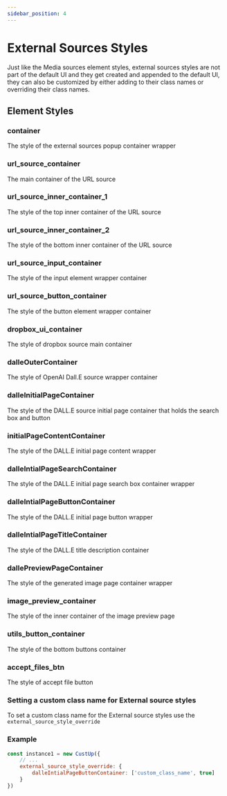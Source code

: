 ```yaml
---
sidebar_position: 4
---
```


# External Sources Styles

Just like the Media sources element styles, external sources styles are not part of the default UI and they get created and appended to the 
default UI, they can also be customized by either adding to their class names or overriding their class names.  
  
## Element Styles

### container

The style of the external sources popup container wrapper

### url_source_container

The main container of the URL source

### url_source_inner_container_1

The style of the top inner container of the URL source

### url_source_inner_container_2

The style of the bottom inner container of the URL source

### url_source_input_container

The style of the input element wrapper container

### url_source_button_container

The style of the button element wrapper container

### dropbox_ui_container

The style of dropbox source main container

### dalleOuterContainer

The style of OpenAI Dall.E source wrapper container

### dalleInitialPageContainer

The style of the DALL.E source initial page container that holds the search box and button

### initialPageContentContainer

The style of the DALL.E initial page content wrapper

### dalleIntialPageSearchContainer

The style of the DALL.E initial page search box container wrapper

### dalleIntialPageButtonContainer

The style of the DALL.E initial page button wrapper

### dalleIntialPageTitleContainer

The style of the DALL.E title description container

### dallePreviewPageContainer

The style of the generated image page container wrapper

### image_preview_container

The style of the inner container of the image preview page

### utils_button_container

The style of the bottom buttons container

### accept_files_btn

The style of accept file button


### Setting a custom class name for External source styles

To set a custom class name for the External source styles use the `external_source_style_override`

### Example

```js
const instance1 = new CustUp({
    // ...
    external_source_style_override: {
        dalleIntialPageButtonContainer: ['custom_class_name', true]
    }
})
```
